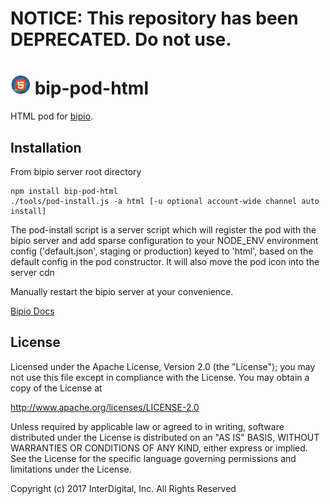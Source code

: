# **NOTICE:** This repository has been **DEPRECATED**. Do not use.
![HTML](html.png) bip-pod-html
=======

HTML pod for [bipio](https://bip.io).

## Installation

From bipio server root directory

    npm install bip-pod-html
    ./tools/pod-install.js -a html [-u optional account-wide channel auto install]

The pod-install script is a server script which will register the pod with the bipio server and add sparse
configuration to your NODE_ENV environment config ('default.json', staging or production)
keyed to 'html', based on the default config in the pod constructor.  It will also move the
pod icon into the server cdn

Manually restart the bipio server at your convenience.


[Bipio Docs](https://bip.io/docs/pods/html)

## License

Licensed under the Apache License, Version 2.0 (the "License"); you may not use this file except in compliance with the License. You may obtain a copy of the License at

http://www.apache.org/licenses/LICENSE-2.0

Unless required by applicable law or agreed to in writing, software distributed under the License is distributed on an "AS IS" BASIS, WITHOUT WARRANTIES OR CONDITIONS OF ANY KIND, either express or implied. See the License for the specific language governing permissions and limitations under the License.

Copyright (c) 2017 InterDigital, Inc. All Rights Reserved

